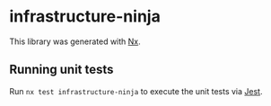 # infrastructure-ninja

This library was generated with [Nx](https://nx.dev).

## Running unit tests

Run `nx test infrastructure-ninja` to execute the unit tests via [Jest](https://jestjs.io).
